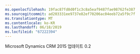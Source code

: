 ```yaml
---
ms.openlocfilehash: 19fac87fd0d0f1c3c8a5eaf9487fae98762fe387
ms.sourcegitcommit: ad203331ee9737e82ef70206ac04eeb72a5f9c7f
ms.translationtype: MT
ms.contentlocale: ko-KR
ms.lasthandoff: 06/18/2019
ms.locfileid: "67222394"
---
```

Microsoft Dynamics CRM 2015 업데이트 0.2
